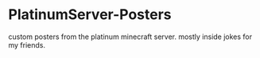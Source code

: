 # PlatinumServer-Posters
custom posters from the platinum minecraft server. mostly inside jokes for my friends.
